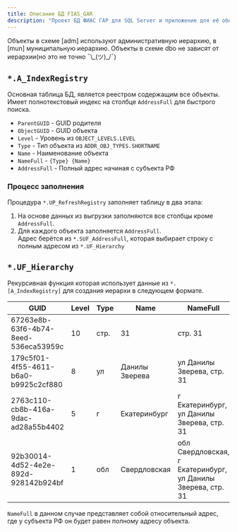 ```yaml
---
title: Описание БД FIAS_GAR
description: "Проект БД ФИАС ГАР для SQL Server и приложение для её обновления"
---
```


Объекты в схеме [adm] используют административную иерархию, в [mun] муниципальную иерархию.
Объекты в схеме dbo не зависят от иерархии(но это не точно ¯\\\_(ツ)\_/¯)

## `*.A_IndexRegistry`

Основная таблица БД, является реестром содержащим все объекты.  
Имеет полнотекстовый индекс на столбце `AddressFull` для быстрого поиска.

* `ParentGUID` - GUID родителя
* `ObjectGUID` - GUID объекта
* `Level` - Уровень из `OBJECT_LEVELS.LEVEL`
* `Type` - Тип объекта из `ADDR_OBJ_TYPES.SHORTNAME`
* `Name` - Наименование объекта
* `NameFull` - `{Type} {Name}`
* `AddressFull` - Полный адрес начиная с субъекта РФ

### Процесс заполнения

Процедура `*.UP_RefreshRegistry` заполняет таблицу в два этапа:

1. На основе данных из выгрузки заполняются все столбцы кроме `AddressFull`.
2. Для каждого объекта заполняется `AddressFull`.  
Адрес берётся из `*.SUF_AddressFull`, которая выбирает строку с полным адресом из `*.UF_Hierarchy`

## `*.UF_Hierarchy`

Рекурсивная функция которая использует данные из `*.[A_IndexRegistry]`
для создания иерархи в следующем формате.  

|GUID                                |Level|Type|Name|NameFull|
|------------------------------------|-----|----|----|--------|
|67263e8b-63f6-4b74-8eed-536eca53959c|10|стр.|31|стр. 31|
|179c5f01-4f55-4611-b6a0-b9925c2cf880|8 |ул|Данилы Зверева|ул Данилы Зверева, стр. 31|
|2763c110-cb8b-416a-9dac-ad28a55b4402|5 |г|Екатеринбург|г Екатеринбург, ул Данилы Зверева, стр. 31|
|92b30014-4d52-4e2e-892d-928142b924bf|1 |обл|Свердловская|обл Свердловская, г Екатеринбург, ул Данилы Зверева, стр. 31|

`NameFull` в данном случае представляет собой относительный адрес, где у субъекта РФ он будет равен полному адресу объекта.
